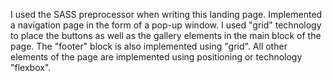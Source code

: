 I used the SASS preprocessor when writing this landing page. Implemented a navigation page in the form of a pop-up window. I used "grid" technology to place the buttons as well as the gallery elements in the main block of the page. The "footer" block is also implemented using "grid". All other elements of the page are implemented using positioning or technology "flexbox".